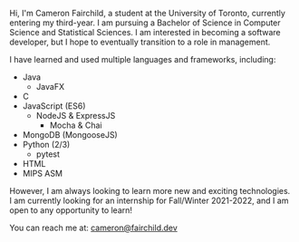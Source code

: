 Hi, I'm Cameron Fairchild, a student at the University of Toronto, currently entering my third-year. 
I am pursuing a Bachelor of Science in Computer Science and Statistical Sciences. 
I am interested in becoming a software developer, but I hope to eventually transition to a role in management.  

I have learned and used multiple languages and frameworks, including:  
- Java
  - JavaFX
- C
- JavaScript (ES6)
  - NodeJS & ExpressJS
    - Mocha & Chai
- MongoDB (MongooseJS)
- Python (2/3)
  - pytest
- HTML
- MIPS ASM

However, I am always looking to learn more new and exciting technologies.  
I am currently looking for an internship for Fall/Winter 2021-2022, and I am open to any opportunity to learn!  

You can reach me at: cameron@fairchild.dev
